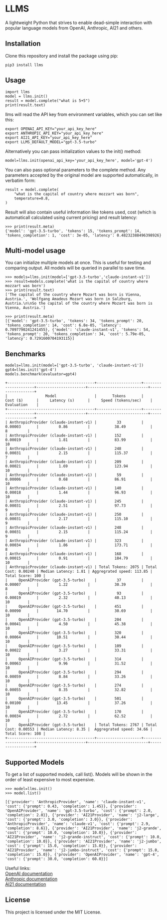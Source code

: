 # LLMS

A lightweight Python that strives to enable dead-simple interaction with popular language models from OpenAI, Anthropic, AI21 and others.

## Installation

Clone this repository and install the package using pip:

```
pip3 install llms
```


## Usage


```
import llms
model = llms.init()
result = model.complete("what is 5+5")
print(result.text)  

```

llms will read the API key from environment variables, which you can set like this:

```
export OPENAI_API_KEY="your_api_key_here"
export ANTHROPIC_API_KEY="your_api_key_here"
export AI21_API_KEY="your_api_key_here"
export LLMS_DEFAULT_MODEL="gpt-3.5-turbo"
```


Alternatively you can pass initialization values to the init() method:

```
model=llms.init(openai_api_key='your_api_key_here', model='gpt-4')
```


You can also pass optional parameters to the complete method. Any parameters accepted by the original model are supported automatically, in verbatim form:

```
result = model.complete(
    "what is the capital of country where mozzart was born",
    temperature=0.8,
)
```


Result will also contain useful information like tokens used, cost (which is automaticall calculated using current pricing) and result latency:

```
>>> print(result.meta)
{'model': 'gpt-3.5-turbo', 'tokens': 15, 'tokens_prompt': 14, 'tokens_completion': 1, 'cost': 3e-05, 'latency': 0.48232388496398926}
```








## Multi-model usage

You can initialize multiple models at once. This is useful for testing and comparing output. All models will be queried in parallel to save time. 

```
>>> models=llms.init(model=['gpt-3.5-turbo','claude-instant-v1'])
>>> result=models.complete('what is the capital of country where mozzart was born')
>>> print(result.text)
['The capital of the country where Mozart was born is Vienna, Austria.', 'Wolfgang Amadeus Mozart was born in Salzburg, Austria.\n\nSo the capital of the country where Mozart was born is Vienna, Austria.']

>>> print(result.meta)
[{'model': 'gpt-3.5-turbo', 'tokens': 34, 'tokens_prompt': 20, 'tokens_completion': 14, 'cost': 6.8e-05, 'latency': 0.7097790241241455}, {'model': 'claude-instant-v1', 'tokens': 54, 'tokens_prompt': 20, 'tokens_completion': 34, 'cost': 5.79e-05, 'latency': 0.7291600704193115}]
```

## Benchmarks

```
models=llms.init(model=['gpt-3.5-turbo', 'claude-instant-v1'])
gpt4=llms.init('gpt-4')
models.benchmark(evaluator=gpt4)
```

```
+---------------------------------------+--------------------+---------------------+----------------------+---------------------------+------------------+
|                 Model                 |       Tokens       |       Cost ($)      |     Latency (s)      |     Speed (tokens/sec)    |    Evaluation    |
+---------------------------------------+--------------------+---------------------+----------------------+---------------------------+------------------+
| AnthropicProvider (claude-instant-v1) |         33         |       0.00003       |         0.86         |           38.49           |        8         |
| AnthropicProvider (claude-instant-v1) |        152         |       0.00019       |         1.81         |           83.99           |        10        |
| AnthropicProvider (claude-instant-v1) |        248         |       0.00031       |         2.15         |           115.37          |        7         |
| AnthropicProvider (claude-instant-v1) |        209         |       0.00021       |         1.69         |           123.94          |        10        |
| AnthropicProvider (claude-instant-v1) |         59         |       0.00006       |         0.68         |           86.91           |        10        |
| AnthropicProvider (claude-instant-v1) |        140         |       0.00018       |         1.44         |           96.93           |        10        |
| AnthropicProvider (claude-instant-v1) |        245         |       0.00031       |         2.51         |           97.73           |        9         |
| AnthropicProvider (claude-instant-v1) |        250         |       0.00031       |         2.17         |           115.10          |        9         |
| AnthropicProvider (claude-instant-v1) |        248         |       0.00031       |         2.15         |           115.24          |        9         |
| AnthropicProvider (claude-instant-v1) |        323         |       0.00034       |         1.86         |           173.71          |        8         |
| AnthropicProvider (claude-instant-v1) |        168         |       0.00015       |         0.91         |           184.79          |        10        |
| AnthropicProvider (claude-instant-v1) | Total Tokens: 2075 | Total Cost: 0.00240 | Median Latency: 1.81 | Aggregrated speed: 113.85 | Total Score: 100 |
|     OpenAIProvider (gpt-3.5-turbo)    |         37         |       0.00007       |         1.22         |           30.39           |        8         |
|     OpenAIProvider (gpt-3.5-turbo)    |         93         |       0.00019       |         2.32         |           40.13           |        10        |
|     OpenAIProvider (gpt-3.5-turbo)    |        451         |       0.00090       |        14.70         |           30.69           |        10        |
|     OpenAIProvider (gpt-3.5-turbo)    |        204         |       0.00041       |         4.50         |           45.38           |        10        |
|     OpenAIProvider (gpt-3.5-turbo)    |        320         |       0.00064       |        10.51         |           30.44           |        10        |
|     OpenAIProvider (gpt-3.5-turbo)    |        109         |       0.00022       |         3.27         |           33.31           |        10        |
|     OpenAIProvider (gpt-3.5-turbo)    |        314         |       0.00063       |         9.96         |           31.52           |        10        |
|     OpenAIProvider (gpt-3.5-turbo)    |        294         |       0.00059       |         8.84         |           33.26           |        10        |
|     OpenAIProvider (gpt-3.5-turbo)    |        274         |       0.00055       |         8.35         |           32.82           |        10        |
|     OpenAIProvider (gpt-3.5-turbo)    |        501         |       0.00100       |        13.45         |           37.26           |        10        |
|     OpenAIProvider (gpt-3.5-turbo)    |        170         |       0.00034       |         2.72         |           62.52           |        10        |
|     OpenAIProvider (gpt-3.5-turbo)    | Total Tokens: 2767 | Total Cost: 0.00553 | Median Latency: 8.35 |  Aggregrated speed: 34.66 | Total Score: 108 |
+---------------------------------------+--------------------+---------------------+----------------------+---------------------------+------------------+
```
## Supported Models

To get a list of supported models, call list(). Models will be shown in the order of least expensive to most expensive.

```
>>> model=llms.init()
>>> model.list()

[{'provider': 'AnthropicProvider', 'name': 'claude-instant-v1', 'cost': {'prompt': 0.43, 'completion': 1.45}}, {'provider': 'OpenAIProvider', 'name': 'gpt-3.5-turbo', 'cost': {'prompt': 2.0, 'completion': 2.0}}, {'provider': 'AI21Provider', 'name': 'j2-large', 'cost': {'prompt': 3.0, 'completion': 3.0}}, {'provider': 'AnthropicProvider', 'name': 'claude-v1', 'cost': {'prompt': 2.9, 'completion': 8.6}}, {'provider': 'AI21Provider', 'name': 'j2-grande', 'cost': {'prompt': 10.0, 'completion': 10.0}}, {'provider': 'AI21Provider', 'name': 'j2-grande-instruct', 'cost': {'prompt': 10.0, 'completion': 10.0}}, {'provider': 'AI21Provider', 'name': 'j2-jumbo', 'cost': {'prompt': 15.0, 'completion': 15.0}}, {'provider': 'AI21Provider', 'name': 'j2-jumbo-instruct', 'cost': {'prompt': 15.0, 'completion': 15.0}}, {'provider': 'OpenAIProvider', 'name': 'gpt-4', 'cost': {'prompt': 30.0, 'completion': 60.0}}]
```

Useful links:\
[OpenAI documentation](https://platform.openai.com/docs/api-reference/completions)\
[Anthropic documentation](https://console.anthropic.com/docs/api/reference#-v1-complete)\
[AI21 documentation](https://docs.ai21.com/reference/j2-instruct-ref)


## License

This project is licensed under the MIT License.

